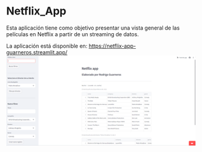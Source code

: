 # Netflix_App
Esta aplicación tiene como objetivo presentar una vista general de las películas en Netflix a partir de un streaming de datos.

La aplicación está disponible en: https://netflix-app-guarneros.streamlit.app/ 
![showing](https://github.com/RodGuarneros/Netflix_App/blob/main/showing_app.png)
